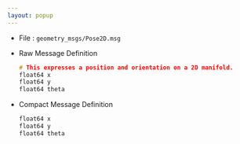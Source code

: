 ```yaml
---
layout: popup
---
```


- File : `geometry_msgs/Pose2D.msg`
- Raw Message Definition

  ```c
  # This expresses a position and orientation on a 2D manifold.
  float64 x
  float64 y
  float64 theta
  ```

- Compact Message Definition

  ```c
  float64 x
  float64 y
  float64 theta
  ```
